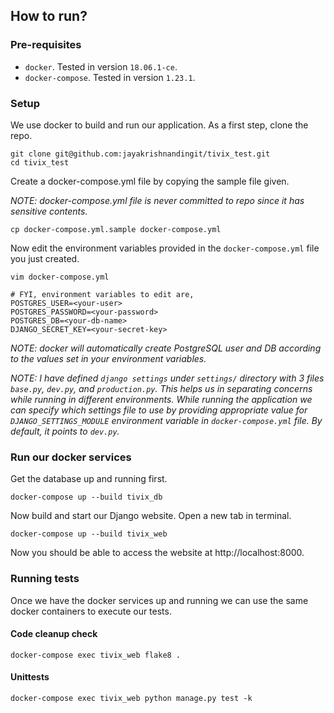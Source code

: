 ## How to run?

### Pre-requisites

* `docker`. Tested in version `18.06.1-ce`.
* `docker-compose`. Tested in version `1.23.1`.

### Setup

We use docker to build and run our application. As a first step, clone the repo.
```
git clone git@github.com:jayakrishnandingit/tivix_test.git
cd tivix_test
```

Create a docker-compose.yml file by copying the sample file given.

*NOTE: docker-compose.yml file is never committed to repo since it has sensitive contents.*
```
cp docker-compose.yml.sample docker-compose.yml
```

Now edit the environment variables provided in the `docker-compose.yml` file you just created.
```
vim docker-compose.yml

# FYI, environment variables to edit are,
POSTGRES_USER=<your-user>
POSTGRES_PASSWORD=<your-password>
POSTGRES_DB=<your-db-name>
DJANGO_SECRET_KEY=<your-secret-key>
```
*NOTE: docker will automatically create PostgreSQL user and DB according to the values set in your environment variables.*

*NOTE: I have defined `django settings` under `settings/` directory with 3 files `base.py`, `dev.py`, and `production.py`. This helps us in separating concerns while running in different environments. While running the application we can specify which settings file to use by providing appropriate value for `DJANGO_SETTINGS_MODULE` environment variable in `docker-compose.yml` file. By default, it points to `dev.py`.*

### Run our docker services

Get the database up and running first.
```
docker-compose up --build tivix_db
```

Now build and start our Django website. Open a new tab in terminal.
```
docker-compose up --build tivix_web
```

Now you should be able to access the website at http://localhost:8000.

### Running tests

Once we have the docker services up and running we can use the same docker containers to execute our tests.

#### Code cleanup check
```
docker-compose exec tivix_web flake8 .
```

#### Unittests
```
docker-compose exec tivix_web python manage.py test -k
```

